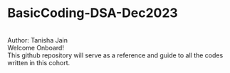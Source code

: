 # BasicCoding-DSA-Dec2023
<br>
Author: Tanisha Jain
<br>
Welcome Onboard!
<br>
This github repository will serve as a reference and guide to all the codes written in this cohort.

